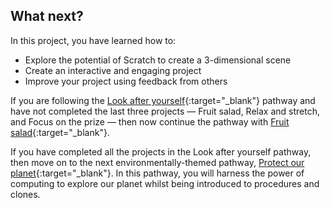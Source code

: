 ## What next?

In this project, you have learned how to:

+ Explore the potential of Scratch to create a 3-dimensional scene
+ Create an interactive and engaging project
+ Improve your project using feedback from others

If you are following the [Look after yourself](https://projects.raspberrypi.org/en/raspberrypi/look-after-yourself){:target="_blank"} pathway and have not completed the last three projects — Fruit salad, Relax and stretch, and Focus on the prize — then now continue the pathway with [Fruit salad](https://projects.raspberrypi.org/en/projects/fruit-salad){:target="_blank"}.

If you have completed all the projects in the Look after yourself pathway, then move on to the next environmentally-themed pathway, [Protect our planet](https://projects.raspberrypi.org/en/projects/protect-our-planet){:target="_blank"}. In this pathway, you will harness the power of computing to explore our planet whilst being introduced to procedures and clones.
